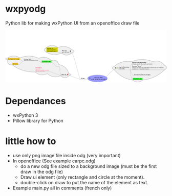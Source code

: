 # wxpyodg
Python lib for making wxPython UI from an openoffice draw file

![alt tag](https://github.com/gwena56/wxpyodg/blob/master/howto/img1.png)
# Dependances
- wxPython 3
- Pillow library for Python

# little how to
- use only png image file inside odg (very important)
- In openoffice (See example carpc.odg)
    - do a new odg file sized to a background image (must be the first draw in the odg file)
    - Draw ui element (only rectangle and circle at the moment).
    - double-click on draw to put the name of the element as text.
- Example main.py
    all in comments (french only)
     